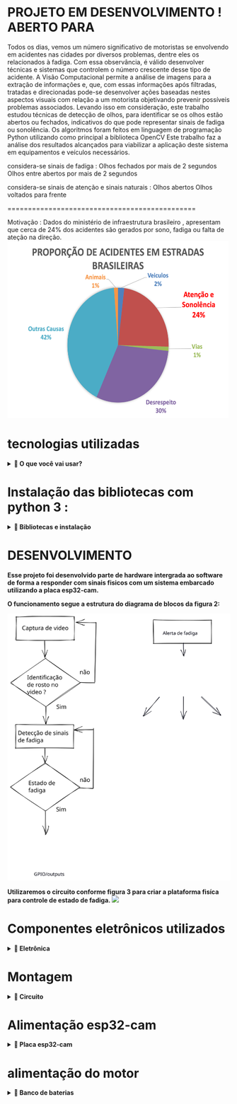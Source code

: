 PROJETO EM DESENVOLVIMENTO ! 
ABERTO PARA 
==============================================
Todos os dias, vemos um número significativo de motoristas se envolvendo em acidentes nas cidades por diversos problemas, dentre eles os relacionados à fadiga. Com essa observância, é válido desenvolver técnicas e sistemas que controlem o número crescente desse tipo de acidente. A Visão Computacional permite a análise de imagens para a extração de informações e, que, com essas informações após filtradas, tratadas e direcionadas pode-se desenvolver ações baseadas nestes aspectos visuais com relação a um motorista objetivando prevenir possíveis problemas associados. Levando isso em consideração, este trabalho estudou técnicas de detecção de olhos, para identificar se os olhos estão abertos ou fechados, indicativos do que pode representar sinais de fadiga ou sonolência. Os algoritmos foram feitos em linguagem de programação Python utilizando como principal a biblioteca OpenCV Este trabalho faz a análise dos resultados alcançados para viabilizar a aplicação deste sistema em equipamentos e veículos necessários.
 
considera-se sinais de fadiga :
Olhos fechados por mais de 2 segundos
Olhos entre abertos por mais de 2 segundos

considera-se sinais de atenção e sinais naturais :
Olhos abertos
Olhos voltados para frente


==============================================

 Motivação : 
 Dados do ministério de infraestrutura brasileiro , apresentam que cerca de 24% dos acidentes são gerados por sono, fadiga ou falta de ateção na direção.
 <img src="./assets/grafico.png" width="500px" height="400px">


# tecnologias utilizadas

<details>
 <summary><strong> 👨‍ O que você vai usar? <strong></summary>
  ✨Python 3.10.8
  OpenCV 4.6.0.66
  Dlib 19.24.0
  imutils 0.5.4
  face-recognition 1.3.0
  face-utils 0.1.0
  notify-run 0.0.15
  scipy 1.9.3
 </details>

 # Instalação das bibliotecas com python 3 :
  
  <details>
    <summary><strong> 👨‍ Bibliotecas e instalação <strong></summary>

  command : 
 
       > pip3 install imutils opencv-python dlib multiprocessing scipy notify-run playsound

   ⚠ Atenção ⚠ Caso o comando acima não instale alguma das bibliotecas necessarias, faça a instalação previa da lib cmake com o comando :
      
       > pip3 install cmake 
 
</details>


# DESENVOLVIMENTO
Esse projeto foi desenvolvido parte de hardware intergrada ao software de forma a responder com sinais fisicos com um sistema embarcado utilizando a placa esp32-cam.

O funcionamento segue a estrutura do diagrama de blocos da figura 2:

<img src="./assets/diagramaDeBloco.svg">



Utilizaremos o circuito conforme figura 3 para criar a plataforma fisíca para controle de estado de fadiga. 
<img src="./assets/Esquemático.svg">


 # Componentes eletrônicos utilizados
 
 <details>
   <summary><strong> 👨‍ Eletrônica <strong></summary>
 🍪Esp32-cam :
 <img src="./assets/esp32.jpeg" width="100px" height="100px"/>
 
 🍪Conversor FTDI serial/usb RS232 :
  <img src="./assets/conversor.jpeg" width="100px" height="100px"/>
 
 🍪Motor Ak280 12VDC 89ma :
  <img src="./assets/motorAk280.png" width="100px" height="100px"/>

 🍪Bateria 3150mAh 3,6V :
  <img src="./assets/bateria.jpeg" width="100px" height="100px"/>

 🍪Led 5mm 2V :
  <img src="./assets/led.jpeg" width="100px" height="100px"/>

 🍪Modulo rele 5VDC 1 canal :
 <img src="./assets/rele.svg" width="100px" height="100px"/>

 </details>
 
 # Montagem
 
 <details>
   <summary><strong> 👨‍ Circuito <strong></summary>
  <img src="./assets/montagem.png" width="500px" height="500px"/>

 </details>

 # Alimentação esp32-cam

 <details>
   <summary><strong> 👨‍ Placa esp32-cam <strong></summary>
   A alimentação da placa esp32-cam pode ser feita pelo conector serial do conversor FTDI conectando os pinos 5v e GND do conversor aos pinos 5v e GND da placa esp32-cam.

   Pode-se utilizar fontes de 5v com até 0,6A ou entradas USB 2.0 ou 3.0 para alimentação.

 </details>

 # alimentação do motor 

  <details>
   <summary><strong> 👨‍ Banco de baterias <strong></summary>

   A alimentação do motor usado no projeto deve ser externa, pois o esp32-cam não trabalha com tensão nominal de 12v, utilizada pelo motor. 
   Vamos realizar a ligação em serie de 3 baterias de 3.6v e 3150mAh ( utilize a que melhor lhe atender ) ;
   
   Na ligação em serie de baterias , a tensão nominal das baterias é somada e a corrente se mantem a mesma em todo o circuito , neste caso teremos 10.8v e 3150mAh para alimentação do motor.
  
  ⚠ Atenção ⚠ Consultar a ligação das baterias no circuito mostrado anteriormente.


  <img src="./assets/bateria.svg" width="250px" height="300px"/>

 </details>



 